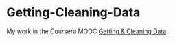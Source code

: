 Getting-Cleaning-Data
=====================

My work in the Coursera MOOC [Getting &amp; Cleaning Data](https://www.coursera.org/course/getdata).

